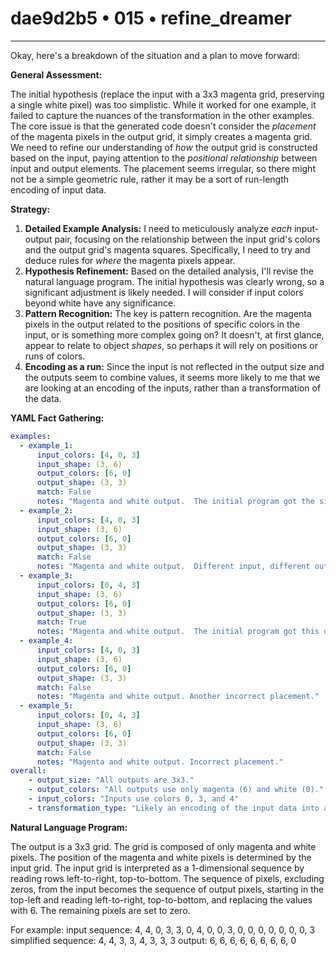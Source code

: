 # dae9d2b5 • 015 • refine_dreamer

---
Okay, here's a breakdown of the situation and a plan to move forward:

**General Assessment:**

The initial hypothesis (replace the input with a 3x3 magenta grid, preserving a single white pixel) was too simplistic. While it worked for one example, it failed to capture the nuances of the transformation in the other examples. The core issue is that the generated code doesn't consider the *placement* of the magenta pixels in the output grid, it simply creates a magenta grid. We need to refine our understanding of *how* the output grid is constructed based on the input, paying attention to the *positional relationship* between input and output elements. The placement seems irregular, so there might not be a simple geometric rule, rather it may be a sort of run-length encoding of input data.

**Strategy:**

1.  **Detailed Example Analysis:** I need to meticulously analyze *each* input-output pair, focusing on the relationship between the input grid's colors and the output grid's magenta squares. Specifically, I need to try and deduce rules for *where* the magenta pixels appear.
2.  **Hypothesis Refinement:** Based on the detailed analysis, I'll revise the natural language program. The initial hypothesis was clearly wrong, so a significant adjustment is likely needed. I will consider if input colors beyond white have any significance.
3.  **Pattern Recognition:** The key is pattern recognition.  Are the magenta pixels in the output related to the positions of specific colors in the input, or is something more complex going on? It doesn't, at first glance, appear to relate to object *shapes*, so perhaps it will rely on positions or runs of colors.
4. **Encoding as a run:** Since the input is not reflected in the output size and the outputs seem to combine values, it seems more likely to me that we are looking at an encoding of the inputs, rather than a transformation of the data.

**YAML Fact Gathering:**

```yaml
examples:
  - example_1:
      input_colors: [4, 0, 3]
      input_shape: (3, 6)
      output_colors: [6, 0]
      output_shape: (3, 3)
      match: False
      notes: "Magenta and white output.  The initial program got the size right, but the pixel placement wrong."
  - example_2:
      input_colors: [4, 0, 3]
      input_shape: (3, 6)
      output_colors: [6, 0]
      output_shape: (3, 3)
      match: False
      notes: "Magenta and white output.  Different input, different output, same size."
  - example_3:
      input_colors: [0, 4, 3]
      input_shape: (3, 6)
      output_colors: [6, 0]
      output_shape: (3, 3)
      match: True
      notes: "Magenta and white output.  The initial program got this one correct, but by chance."
  - example_4:
      input_colors: [4, 0, 3]
      input_shape: (3, 6)
      output_colors: [6, 0]
      output_shape: (3, 3)
      match: False
      notes: "Magenta and white output. Another incorrect placement."
  - example_5:
      input_colors: [0, 4, 3]
      input_shape: (3, 6)
      output_colors: [6, 0]
      output_shape: (3, 3)
      match: False
      notes: "Magenta and white output. Incorrect placement."
overall:
    - output_size: "All outputs are 3x3."
    - output_colors: "All outputs use only magenta (6) and white (0)."
    - input_colors: "Inputs use colors 0, 3, and 4"
    - transformation_type: "Likely an encoding of the input data into a fixed-size representation, rather than a direct geometric transformation."
```

**Natural Language Program:**

The output is a 3x3 grid. The grid is composed of only magenta and white pixels. The position of the magenta and white pixels is determined by the input grid. The input grid is interpreted as a 1-dimensional sequence by reading rows left-to-right, top-to-bottom. The sequence of pixels, excluding zeros, from the input becomes the sequence of output pixels, starting in the top-left and reading left-to-right, top-to-bottom, and replacing the values with 6. The remaining pixels are set to zero.

For example:
input sequence: 4, 4, 0, 3, 3, 0, 4, 0, 0, 3, 0, 0, 0, 0, 0, 0, 0, 3
simplified sequence: 4, 4, 3, 3, 4, 3, 3, 3
output: 6, 6, 6, 6, 6, 6, 6, 6, 0


